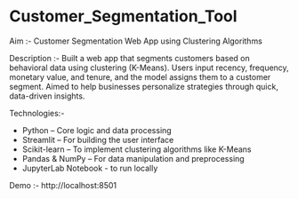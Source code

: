# Customer_Segmentation_Tool
Aim :-  Customer Segmentation Web App using Clustering Algorithms

Description :- Built a web app that segments customers based on behavioral data using clustering (K-Means). Users input recency, frequency, monetary value, and tenure, and the model assigns them to a customer segment. Aimed to help businesses personalize strategies through quick, data-driven insights.

Technologies:-
- Python – Core logic and data processing
- Streamlit – For building the user interface
- Scikit-learn – To implement clustering algorithms like K-Means
- Pandas & NumPy – For data manipulation and preprocessing
- JupyterLab Notebook - to run locally

Demo :- http://localhost:8501
